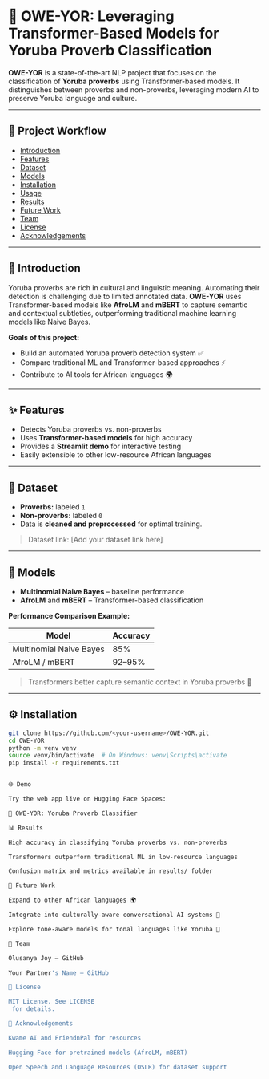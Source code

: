 # 🌟 OWE-YOR: Leveraging Transformer-Based Models for Yoruba Proverb Classification

**OWE-YOR** is a state-of-the-art NLP project that focuses on the classification of **Yoruba proverbs** using Transformer-based models. It distinguishes between proverbs and non-proverbs, leveraging modern AI to preserve Yoruba language and culture.  

---

## 🚀 Project Workflow

- [Introduction](#introduction)  
- [Features](#features)  
- [Dataset](#dataset)  
- [Models](#models)  
- [Installation](#installation)  
- [Usage](#usage)  
- [Results](#results)  
- [Future Work](#future-work)  
- [Team](#team)  
- [License](#license)  
- [Acknowledgements](#acknowledgements)  

---

## 📝 Introduction

Yoruba proverbs are rich in cultural and linguistic meaning. Automating their detection is challenging due to limited annotated data. **OWE-YOR** uses Transformer-based models like **AfroLM** and **mBERT** to capture semantic and contextual subtleties, outperforming traditional machine learning models like Naive Bayes.  

**Goals of this project:**  
- Build an automated Yoruba proverb detection system ✅  
- Compare traditional ML and Transformer-based approaches ⚡  
- Contribute to AI tools for African languages 🌍  

---

## ✨ Features

- Detects Yoruba proverbs vs. non-proverbs  
- Uses **Transformer-based models** for high accuracy  
- Provides a **Streamlit demo** for interactive testing  
- Easily extensible to other low-resource African languages  

---

## 📂 Dataset

- **Proverbs:** labeled `1`  
- **Non-proverbs:** labeled `0`  
- Data is **cleaned and preprocessed** for optimal training.  

> Dataset link: [Add your dataset link here]  

---

## 🤖 Models

- **Multinomial Naive Bayes** – baseline performance  
- **AfroLM** and **mBERT** – Transformer-based classification  

**Performance Comparison Example:**  

| Model                   | Accuracy |
|-------------------------|---------|
| Multinomial Naive Bayes | 85%     |
| AfroLM / mBERT          | 92–95%  |

> Transformers better capture semantic context in Yoruba proverbs 🌟  

---

## ⚙️ Installation

```bash
git clone https://github.com/<your-username>/OWE-YOR.git
cd OWE-YOR
python -m venv venv
source venv/bin/activate  # On Windows: venv\Scripts\activate
pip install -r requirements.txt


🌐 Demo

Try the web app live on Hugging Face Spaces:

🎯 OWE-YOR: Yoruba Proverb Classifier

📊 Results

High accuracy in classifying Yoruba proverbs vs. non-proverbs

Transformers outperform traditional ML in low-resource languages

Confusion matrix and metrics available in results/ folder

🔮 Future Work

Expand to other African languages 🌍

Integrate into culturally-aware conversational AI systems 💬

Explore tone-aware models for tonal languages like Yoruba 🎵

👥 Team

Olusanya Joy – GitHub

Your Partner's Name – GitHub

📜 License

MIT License. See LICENSE
 for details.

🙏 Acknowledgements

Kwame AI and FriendnPal for resources

Hugging Face for pretrained models (AfroLM, mBERT)

Open Speech and Language Resources (OSLR) for dataset support
